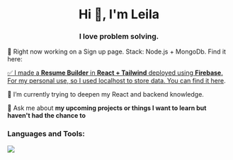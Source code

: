<h1 align="center">Hi 👋, I'm Leila</h1>
<h3 align="center">I love problem solving.</h3>


 🔭 Right now working on a Sign up page. Stack: Node.js + MongoDb. Find it here:  <a   href="[https://cv-app-9f8d7.web.app/](https://github.com/leilabb/signup)" target="_blank">

 ✅ I made a **Resume Builder** in **React + Tailwind** deployed using **Firebase**. For my personal use, so I used localhost to store data. You can find it <a   href="https://cv-app-9f8d7.web.app/" target="_blank">here</a>.

 🌱 I’m currently trying to deepen my React and backend knowledge.

 💬 Ask me about **my upcoming projects or things I want to learn but haven't had the chance to**

<h3 align="left">Languages and Tools:</h3>
<p align="left">
  <a href="https://skillicons.dev">
    <img src="https://skillicons.dev/icons?i=react,ts,svelte,git,tailwind,nodejs,mongodb,wordpress" />
  </a>
</p>


